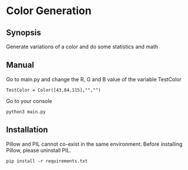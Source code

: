 # Color Generation

## Synopsis

Generate variations of a color and do some statistics and math

## Manual

Go to main.py and change the R, G and B value of the variable TestColor

```
TestColor = Color([43,84,115],"","")
```

Go to your console

```
python3 main.py
```

## Installation

Pillow and PIL cannot co-exist in the same environment. Before installing Pillow, please uninstall PIL.

```
pip install -r requirements.txt
```


